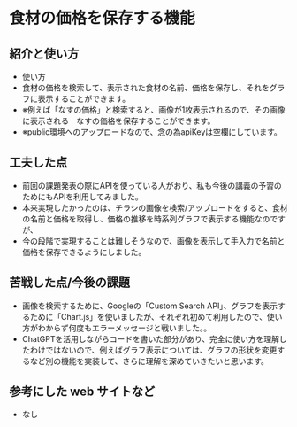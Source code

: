 # 食材の価格を保存する機能


## 紹介と使い方

  - 使い方
  - 食材の価格を検索して、表示された食材の名前、価格を保存し、それをグラフに表示することができます。
  - ※例えば「なすの価格」と検索すると、画像が1枚表示されるので、その画像に表示される　なすの価格を保存することができます。
  - ※public環境へのアップロードなので、念の為apiKeyは空欄にしています。

## 工夫した点

  - 前回の課題発表の際にAPIを使っている人がおり、私も今後の講義の予習のためにもAPIを利用してみました。
  - 本来実現したかったのは、チラシの画像を検索/アップロードをすると、食材の名前と価格を取得し、価格の推移を時系列グラフで表示する機能なのですが、
  - 今の段階で実現することは難しそうなので、画像を表示して手入力で名前と価格を保存できるようにしました。

## 苦戦した点/今後の課題

  - 画像を検索するために、Googleの「Custom Search API」、グラフを表示するために「Chart.js」を使いましたが、それぞれ初めて利用したので、使い方がわからず何度もエラーメッセージと戦いました。。
  - ChatGPTを活用しながらコードを書いた部分があり、完全に使い方を理解したわけではないので、例えばグラフ表示については、グラフの形状を変更するなど別の機能を実装して、さらに理解を深めていきたいと思います。

## 参考にした web サイトなど

  - なし
